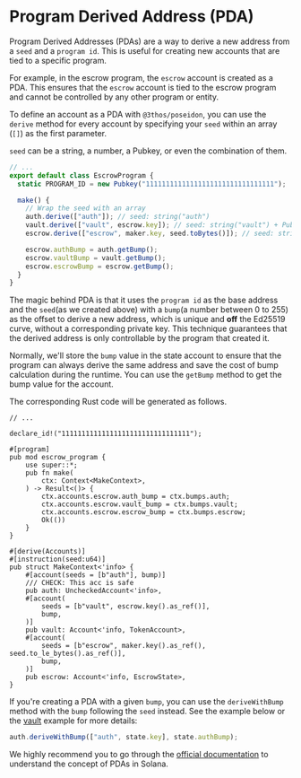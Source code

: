 # Program Derived Address (PDA)

Program Derived Addresses (PDAs) are a way to derive a new address from a `seed` and a `program id`. This is useful for creating new accounts that are tied to a specific program.

For example, in the escrow program, the `escrow` account is created as a PDA. This ensures that the `escrow` account is tied to the escrow program and cannot be controlled by any other program or entity.

To define an account as a PDA with `@3thos/poseidon`, you can use the `derive` method for every account by specifying your `seed` within an array (`[]`) as the first parameter.

`seed` can be a string, a number, a Pubkey, or even the combination of them.

```typescript
// ...
export default class EscrowProgram {
  static PROGRAM_ID = new Pubkey("11111111111111111111111111111111");

  make() {
    // Wrap the seed with an array
    auth.derive(["auth"]); // seed: string("auth")
    vault.derive(["vault", escrow.key]); // seed: string("vault") + Pubkey(escrow.key)
    escrow.derive(["escrow", maker.key, seed.toBytes()]); // seed: string("escrow") + Pubkey(maker.key) + number(seed.toBytes())

    escrow.authBump = auth.getBump();
    escrow.vaultBump = vault.getBump();
    escrow.escrowBump = escrow.getBump();
  }
}
```

The magic behind PDA is that it uses the `program id` as the base address and the `seed`(as we created above) with a `bump`(a number between 0 to 255) as the offset to derive a new address, which is unique and **off** the Ed25519 curve, without a corresponding private key. This technique guarantees that the derived address is only controllable by the program that created it.

Normally, we'll store the `bump` value in the state account to ensure that the program can always derive the same address and save the cost of bump calculation during the runtime. You can use the `getBump` method to get the bump value for the account.

The corresponding Rust code will be generated as follows.

```rust,ignore
// ...

declare_id!("11111111111111111111111111111111");

#[program]
pub mod escrow_program {
    use super::*;
    pub fn make(
        ctx: Context<MakeContext>,
    ) -> Result<()> {
        ctx.accounts.escrow.auth_bump = ctx.bumps.auth;
        ctx.accounts.escrow.vault_bump = ctx.bumps.vault;
        ctx.accounts.escrow.escrow_bump = ctx.bumps.escrow;
        Ok(())
    }
}

#[derive(Accounts)]
#[instruction(seed:u64)]
pub struct MakeContext<'info> {
    #[account(seeds = [b"auth"], bump)]
    /// CHECK: This acc is safe
    pub auth: UncheckedAccount<'info>,
    #[account(
        seeds = [b"vault", escrow.key().as_ref()],
        bump,
    )]
    pub vault: Account<'info, TokenAccount>,
    #[account(
        seeds = [b"escrow", maker.key().as_ref(), seed.to_le_bytes().as_ref()],
        bump,
    )]
    pub escrow: Account<'info, EscrowState>,
}
```

If you're creating a PDA with a given `bump`, you can use the `deriveWithBump` method with the `bump` following the `seed` instead. See the example below or the [vault](https://github.com/3uild-3thos/poseidon/blob/master/examples/vault/typescript/vault.ts) example for more details:

```typescript
auth.deriveWithBump(["auth", state.key], state.authBump);
```

We highly recommend you to go through the [official documentation](https://solana.com/docs/core/pda) to understand the concept of PDAs in Solana.
